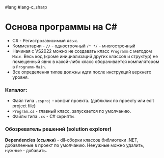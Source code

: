 #lang #lang-c_sharp

# Основа программы на C#

- C# - Регистрозависимый язык.
- Комментарии - `//` - однострочный `/* */` - многострочный
- Начиная с VS2022 можно не создавать класс `Programm` с методом `Main`. Весь код (кроме инициализаций других классов и структур) не помещенный явно в какой-либо класс оборачивается компилятором в `Programm-Main`.
- Все определения типов должны идти после инструкций верхнего уровня.

### Каталог:
- Файл типа `.csproj` - конфиг проекта. (даблклик по проекту или edit project file)
- `Program.cs` - главный класс, запускается по умолчанию.
- Файлы типа `.cs` - C# скрипты.

### Обозреватель решений (solution explorer)
**Dependencies (ссылки)** - dll-сборки классов библиотеки .NET, добавленные в проект по умолчанию. Ненужные можно удалить, нужные - добавить.
